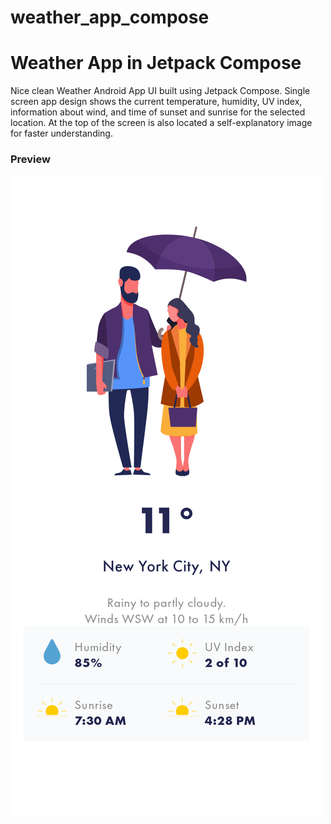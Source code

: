 # weather_app_compose
# Weather App in Jetpack Compose

Nice clean Weather Android App UI built using Jetpack Compose. Single screen app design shows the current temperature, humidity, UV index, information about wind, and time of sunset and sunrise for the selected location. At the top of the screen is also located a self-explanatory image for faster understanding.

### Preview

![App UI](img.png)
